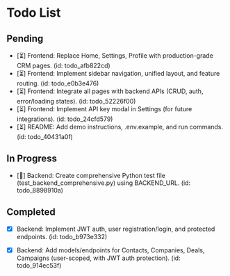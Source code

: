 # Todo List

## Pending

- [⏳] Frontend: Replace Home, Settings, Profile with production-grade CRM pages. (id: todo_afb822cd)
- [⏳] Frontend: Implement sidebar navigation, unified layout, and feature routing. (id: todo_e0b3e476)
- [⏳] Frontend: Integrate all pages with backend APIs (CRUD, auth, error/loading states). (id: todo_52226f00)
- [⏳] Frontend: Implement API key modal in Settings (for future integrations). (id: todo_24cfd579)
- [⏳] README: Add demo instructions, .env.example, and run commands. (id: todo_40431a0f)

## In Progress

- [🔄] Backend: Create comprehensive Python test file (test_backend_comprehensive.py) using BACKEND_URL. (id: todo_8898910a)

## Completed

- [x] Backend: Implement JWT auth, user registration/login, and protected endpoints. (id: todo_b973e332)
- [x] Backend: Add models/endpoints for Contacts, Companies, Deals, Campaigns (user-scoped, with JWT auth protection). (id: todo_914ec53f)

